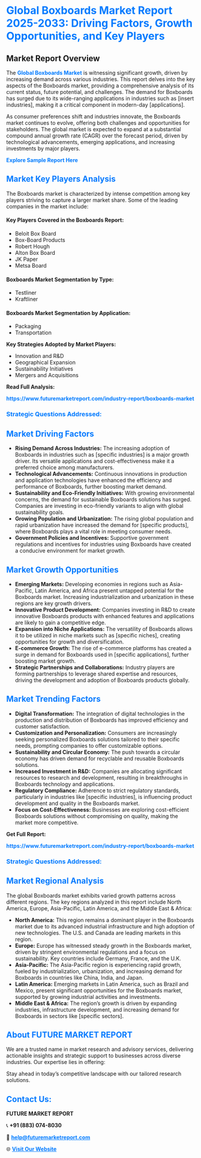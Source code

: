 <h1 style="color: #007BFF;">Global Boxboards Market Report 2025-2033: Driving Factors, Growth Opportunities, and Key Players</h1>

<section id="overview">
<h2>Market Report Overview</h2>
<p>The <a href="https://www.futuremarketreport.com/industry-report/boxboards-market" style="color: #007BFF; text-decoration: none;"><strong>Global Boxboards Market</strong></a> is witnessing significant growth, driven by increasing demand across various industries. This report delves into the key aspects of the Boxboards market, providing a comprehensive analysis of its current status, future potential, and challenges. The demand for Boxboards has surged due to its wide-ranging applications in industries such as [insert industries], making it a critical component in modern-day [applications].</p>
<p>As consumer preferences shift and industries innovate, the Boxboards market continues to evolve, offering both challenges and opportunities for stakeholders. The global market is expected to expand at a substantial compound annual growth rate (CAGR) over the forecast period, driven by technological advancements, emerging applications, and increasing investments by major players.</p>
</section>

<section id="overview">
<p><a href="https://www.futuremarketreport.com/request-sample/reportId=88190" style="color: #007BFF; text-decoration: none;"><strong>Explore Sample Report Here</strong></a></p>
</section>

<section id="key-players">
<h2 style="color: #007BFF;">Market Key Players Analysis</h2>
<p>The Boxboards market is characterized by intense competition among key players striving to capture a larger market share. Some of the leading companies in the market include:</p>
<h4>Key Players Covered in the Boxboards Report:</h4>
<ul><li>Beloit Box Board</li><li>Box-Board Products</li><li>Robert Hough</li><li>Alton Box Board</li><li>JK Paper</li><li>Metsa Board</li></ul>
<h4>Boxboards Market Segmentation by Type:</h4>
<ul><li>Testliner</li><li>Kraftliner</li></ul>

<h4>Boxboards Market Segmentation by Application:</h4>
<ul><li>Packaging</li><li>Transportation</li></ul>
<p><strong>Key Strategies Adopted by Market Players:</strong></p>
<ul>
<li>Innovation and R&D</li>
<li>Geographical Expansion</li>
<li>Sustainability Initiatives</li>
<li>Mergers and Acquisitions</li>
</ul>
</section>

<section>
<p><strong>Read Full Analysis: </strong></p><a href="https://www.futuremarketreport.com/industry-report/boxboards-market" style="color: #007BFF; text-decoration: none;"><strong>https://www.futuremarketreport.com/industry-report/boxboards-market</strong></a>
<h3 style="color: #007BFF;">Strategic Questions Addressed:</h3>
</section>

<section id="driving-factors">
<h2 style="color: #007BFF;">Market Driving Factors</h2>
<ul>
<li><strong>Rising Demand Across Industries:</strong> The increasing adoption of Boxboards in industries such as [specific industries] is a major growth driver. Its versatile applications and cost-effectiveness make it a preferred choice among manufacturers.</li>
<li><strong>Technological Advancements:</strong> Continuous innovations in production and application technologies have enhanced the efficiency and performance of Boxboards, further boosting market demand.</li>
<li><strong>Sustainability and Eco-Friendly Initiatives:</strong> With growing environmental concerns, the demand for sustainable Boxboards solutions has surged. Companies are investing in eco-friendly variants to align with global sustainability goals.</li>
<li><strong>Growing Population and Urbanization:</strong> The rising global population and rapid urbanization have increased the demand for [specific products], where Boxboards plays a vital role in meeting consumer needs.</li>
<li><strong>Government Policies and Incentives:</strong> Supportive government regulations and incentives for industries using Boxboards have created a conducive environment for market growth.</li>
</ul>
</section>

<section id="growth-opportunities">
<h2 style="color: #007BFF;">Market Growth Opportunities</h2>
<ul>
<li><strong>Emerging Markets:</strong> Developing economies in regions such as Asia-Pacific, Latin America, and Africa present untapped potential for the Boxboards market. Increasing industrialization and urbanization in these regions are key growth drivers.</li>
<li><strong>Innovative Product Development:</strong> Companies investing in R&D to create innovative Boxboards products with enhanced features and applications are likely to gain a competitive edge.</li>
<li><strong>Expansion into Niche Applications:</strong> The versatility of Boxboards allows it to be utilized in niche markets such as [specific niches], creating opportunities for growth and diversification.</li>
<li><strong>E-commerce Growth:</strong> The rise of e-commerce platforms has created a surge in demand for Boxboards used in [specific applications], further boosting market growth.</li>
<li><strong>Strategic Partnerships and Collaborations:</strong> Industry players are forming partnerships to leverage shared expertise and resources, driving the development and adoption of Boxboards products globally.</li>
</ul>
</section>

<section id="trending-factors">
<h2 style="color: #007BFF;">Market Trending Factors</h2>
<ul>
<li><strong>Digital Transformation:</strong> The integration of digital technologies in the production and distribution of Boxboards has improved efficiency and customer satisfaction.</li>
<li><strong>Customization and Personalization:</strong> Consumers are increasingly seeking personalized Boxboards solutions tailored to their specific needs, prompting companies to offer customizable options.</li>
<li><strong>Sustainability and Circular Economy:</strong> The push towards a circular economy has driven demand for recyclable and reusable Boxboards solutions.</li>
<li><strong>Increased Investment in R&D:</strong> Companies are allocating significant resources to research and development, resulting in breakthroughs in Boxboards technology and applications.</li>
<li><strong>Regulatory Compliance:</strong> Adherence to strict regulatory standards, particularly in industries like [specific industries], is influencing product development and quality in the Boxboards market.</li>
<li><strong>Focus on Cost-Effectiveness:</strong> Businesses are exploring cost-efficient Boxboards solutions without compromising on quality, making the market more competitive.</li>
</ul>
</section>

<section>
<p><strong>Get Full Report: </strong></p><a href="https://www.futuremarketreport.com/industry-report/boxboards-market" style="color: #007BFF; text-decoration: none;"><strong>https://www.futuremarketreport.com/industry-report/boxboards-market</strong></a>
<h3 style="color: #007BFF;">Strategic Questions Addressed:</h3>
</section>


<section id="regional-analysis">
<h2 style="color: #007BFF;">Market Regional Analysis</h2>
<p>The global Boxboards market exhibits varied growth patterns across different regions. The key regions analyzed in this report include North America, Europe, Asia-Pacific, Latin America, and the Middle East & Africa:</p>
<ul>
<li><strong>North America:</strong> This region remains a dominant player in the Boxboards market due to its advanced industrial infrastructure and high adoption of new technologies. The U.S. and Canada are leading markets in this region.</li>
<li><strong>Europe:</strong> Europe has witnessed steady growth in the Boxboards market, driven by stringent environmental regulations and a focus on sustainability. Key countries include Germany, France, and the U.K.</li>
<li><strong>Asia-Pacific:</strong> The Asia-Pacific region is experiencing rapid growth, fueled by industrialization, urbanization, and increasing demand for Boxboards in countries like China, India, and Japan.</li>
<li><strong>Latin America:</strong> Emerging markets in Latin America, such as Brazil and Mexico, present significant opportunities for the Boxboards market, supported by growing industrial activities and investments.</li>
<li><strong>Middle East & Africa:</strong> The region’s growth is driven by expanding industries, infrastructure development, and increasing demand for Boxboards in sectors like [specific sectors].</li>
</ul>
</section>

<footer>
<h2 style="color: #007BFF;">About FUTURE MARKET REPORT</h2>
<p>We are a trusted name in market research and advisory services, delivering actionable insights and strategic support to businesses across diverse industries. Our expertise lies in offering:</p>

<p>Stay ahead in today’s competitive landscape with our tailored research solutions.</p>

<h2 style="color: #007BFF;">Contact Us:</h2>
<p><strong>FUTURE MARKET REPORT</strong></p>
<p>📞 <strong>+91 (883) 074-8030</strong></p>
<p>📧 <strong><a href="mailto:help@futuremarketreport.com" style="color: #007BFF;">help@futuremarketreport.com</a></strong></p>
<p>🌐 <strong><a href="https://www.futuremarketreport.com/" style="color: #007BFF;">Visit Our Website</a></strong></p>
</footer>